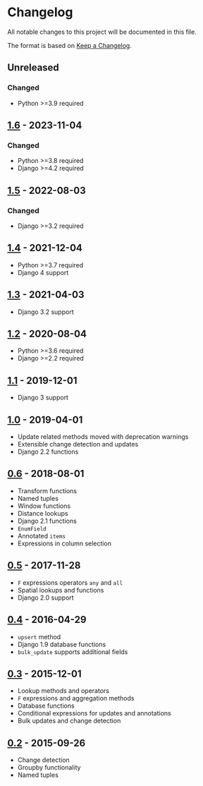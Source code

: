 # Changelog
All notable changes to this project will be documented in this file.

The format is based on [Keep a Changelog](https://keepachangelog.com/en/1.1.0/).

## Unreleased
### Changed
* Python >=3.9 required

## [1.6](https://pypi.org/project/django-model-values/1.6/) - 2023-11-04
### Changed
* Python >=3.8 required
* Django >=4.2 required

## [1.5](https://pypi.org/project/django-model-values/1.5/) - 2022-08-03
### Changed
* Django >=3.2 required

## [1.4](https://pypi.org/project/django-model-values/1.4/) - 2021-12-04
* Python >=3.7 required
* Django 4 support

## [1.3](https://pypi.org/project/django-model-values/1.3/) - 2021-04-03
* Django 3.2 support

## [1.2](https://pypi.org/project/django-model-values/1.2/) - 2020-08-04
* Python >=3.6 required
* Django >=2.2 required

## [1.1](https://pypi.org/project/django-model-values/1.1/) - 2019-12-01
* Django 3 support

## [1.0](https://pypi.org/project/django-model-values/1.0/) - 2019-04-01
* Update related methods moved with deprecation warnings
* Extensible change detection and updates
* Django 2.2 functions

## [0.6](https://pypi.org/project/django-model-values/0.6/) - 2018-08-01
* Transform functions
* Named tuples
* Window functions
* Distance lookups
* Django 2.1 functions
* `EnumField`
* Annotated `items`
* Expressions in column selection

## [0.5](https://pypi.org/project/django-model-values/0.5/) - 2017-11-28
* `F` expressions operators `any` and `all`
* Spatial lookups and functions
* Django 2.0 support

## [0.4](https://pypi.org/project/django-model-values/0.4/) - 2016-04-29
* `upsert` method
* Django 1.9 database functions
* `bulk_update` supports additional fields

## [0.3](https://pypi.org/project/django-model-values/0.3/) - 2015-12-01
* Lookup methods and operators
* `F` expressions and aggregation methods
* Database functions
* Conditional expressions for updates and annotations
* Bulk updates and change detection

## [0.2](https://pypi.org/project/django-model-values/0.2/) - 2015-09-26
* Change detection
* Groupby functionality
* Named tuples
